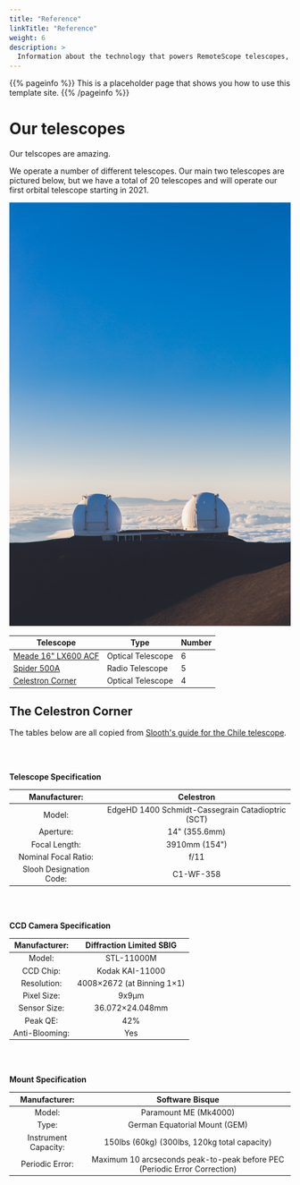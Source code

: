 ```yaml
---
title: "Reference"
linkTitle: "Reference"
weight: 6
description: >
  Information about the technology that powers RemoteScope telescopes, our physical viewing location, and other reference material.
---
```


{{% pageinfo %}}
This is a placeholder page that shows you how to use this template site.
{{% /pageinfo %}}

# Our telescopes

Our telscopes are amazing.

We operate a number of different telescopes. Our main two telescopes are pictured below, but we have a total of 20 telescopes and will operate our first orbital telescope starting in 2021. 

![](/content/en/two-scopes.jpg)

| Telescope            | Type          | Number |
|-------------------|-----------------|------|
| [Meade 16" LX600 ACF](https://www.highpointscientific.com/meade-16-inch-lx600-acf-telescope-with-starlock-and-super-giant-field-tripod-1608-70-03?utm_source=google&utm_medium=cse&utm_term=MEA-1608-70-03&gclid=Cj0KCQjw4dr0BRCxARIsAKUNjWRdOlJEj47Gcnr9-nTqaMavm1-Lpxkq6odzOuHnpD2aavQ4Xmdnf5oaAv80EALw_wcB)   | Optical Telescope        | 6 |
| [Spider 500A ](https://www.radio2space.com/product/spider-500a-professional-radio-telescope/)           | Radio Telescope     | 5 |
| [Celestron Corner](https://www.highpointscientific.com/celestron-cgx-1100-edgehd-computerized-telescope-12057?utm_source=google&utm_medium=cse&utm_term=CEL-12057&gclid=Cj0KCQjw4dr0BRCxARIsAKUNjWSRetM8i5SFlCAhu56WflHQDmS_x7PrcVExrgNo-2KL4M2tFBzEQwMaAqMMEALw_wcB)      | Optical Telescope  | 4 |


## The Celestron Corner

The tables below are all copied from [Slooth's guide for the Chile telescope](https://live.slooh.com/guides/topic/39). 

<br>&nbsp;

**Telescope Specification**

**Manufacturer:**|**Celestron**
:-----:|:-----:
Model:|EdgeHD 1400 Schmidt-Cassegrain Catadioptric (SCT)
Aperture:|14" (355.6mm)
Focal Length:|3910mm (154")
Nominal Focal Ratio: |f/11
Slooh Designation Code:|C1-WF-358


<br>&nbsp;


**CCD Camera Specification**

**Manufacturer:**|**Diffraction Limited SBIG**
:-----:|:-----:
Model: |STL-11000M
CCD Chip: |Kodak KAI-11000
Resolution: |4008×2672 (at Binning 1×1)
Pixel Size: |9x9μm
Sensor Size: |36.072×24.048mm
Peak QE: |42%
Anti-Blooming: |Yes

<br>&nbsp;

**Mount Specification**

**Manufacturer:**|**Software Bisque**
:-----:|:-----:
Model: |Paramount ME (Mk4000)
Type: |German Equatorial Mount (GEM)
Instrument Capacity: |150lbs (60kg) (300lbs, 120kg total capacity)
Periodic Error: |Maximum 10 arcseconds peak-to-peak before PEC (Periodic Error Correction)